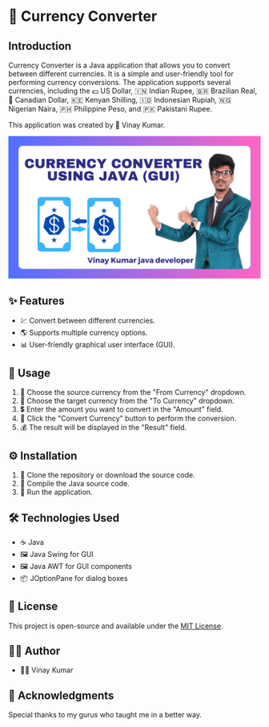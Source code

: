 # 💱 Currency Converter

## Introduction
Currency Converter is a Java application that allows you to convert between different currencies. It is a simple and user-friendly tool for performing currency conversions. The application supports several currencies, including the 💵 US Dollar, 🇮🇳 Indian Rupee, 🇧🇷 Brazilian Real, 🍁 Canadian Dollar, 🇰🇪 Kenyan Shilling, 🇮🇩 Indonesian Rupiah, 🇳🇬 Nigerian Naira, 🇵🇭 Philippine Peso, and 🇵🇰 Pakistani Rupee.

This application was created by 🚀 Vinay Kumar.

![Currency Converter](https://github.com/ADVindiancoder/-Currency-Converter/blob/main/Currency%20Converter.png)

## ✨ Features
- 💹 Convert between different currencies.
- 🌎 Supports multiple currency options.
- 📊 User-friendly graphical user interface (GUI).

## 🚀 Usage
1. 🚩 Choose the source currency from the "From Currency" dropdown.
2. 🚩 Choose the target currency from the "To Currency" dropdown.
3. 💲 Enter the amount you want to convert in the "Amount" field.
4. 🔄 Click the "Convert Currency" button to perform the conversion.
5. 💰 The result will be displayed in the "Result" field.

## ⚙️ Installation
1. 📂 Clone the repository or download the source code.
2. 🧰 Compile the Java source code.
3. 🚀 Run the application.

## 🛠️ Technologies Used
- ☕ Java
- 🖼️ Java Swing for GUI
- 🖼️ Java AWT for GUI components
- 📦 JOptionPane for dialog boxes

## 📄 License
This project is open-source and available under the [MIT License](LICENSE).

## 👨‍💻 Author
- 🧑‍💻 Vinay Kumar

## 🙏 Acknowledgments
Special thanks to my gurus who taught me in a better way.

